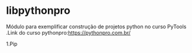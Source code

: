 # libpythonpro
Módulo para exemplificar construção de projetos python no curso PyTools
.Link do curso pythonpro:https://pythonpro.com.br/

1.Pip
